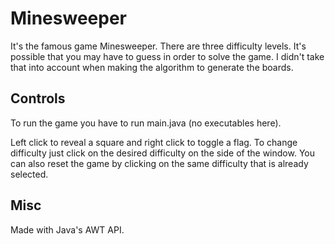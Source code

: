 # Minesweeper
It's the famous game Minesweeper. There are three difficulty levels. It's possible that you may have to guess in order to solve the game. I didn't take that into account when making the algorithm to generate the boards.

## Controls
To run the game you have to run main.java (no executables here).

Left click to reveal a square and right click to toggle a flag. To change difficulty just click on the desired difficulty on the side of the window. You can also reset the game by clicking on the same difficulty that is already selected.

## Misc
Made with Java's AWT API.
